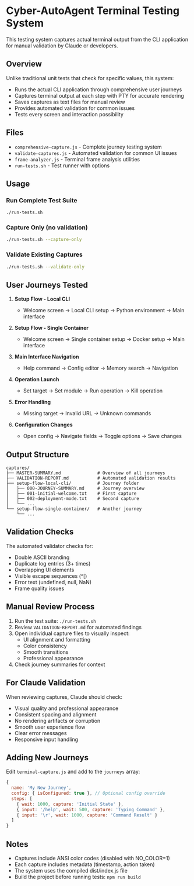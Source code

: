 # Cyber-AutoAgent Terminal Testing System

This testing system captures actual terminal output from the CLI application for manual validation by Claude or developers.

## Overview

Unlike traditional unit tests that check for specific values, this system:
- Runs the actual CLI application through comprehensive user journeys
- Captures terminal output at each step with PTY for accurate rendering
- Saves captures as text files for manual review
- Provides automated validation for common issues
- Tests every screen and interaction possibility

## Files

- `comprehensive-capture.js` - Complete journey testing system
- `validate-captures.js` - Automated validation for common UI issues  
- `frame-analyzer.js` - Terminal frame analysis utilities
- `run-tests.sh` - Test runner with options

## Usage

### Run Complete Test Suite
```bash
./run-tests.sh
```

### Capture Only (no validation)
```bash
./run-tests.sh --capture-only
```

### Validate Existing Captures
```bash
./run-tests.sh --validate-only
```

## User Journeys Tested

1. **Setup Flow - Local CLI**
   - Welcome screen → Local CLI setup → Python environment → Main interface

2. **Setup Flow - Single Container**  
   - Welcome screen → Single container setup → Docker setup → Main interface

3. **Main Interface Navigation**
   - Help command → Config editor → Memory search → Navigation

4. **Operation Launch**
   - Set target → Set module → Run operation → Kill operation

5. **Error Handling**
   - Missing target → Invalid URL → Unknown commands

6. **Configuration Changes**
   - Open config → Navigate fields → Toggle options → Save changes

## Output Structure

```
captures/
├── MASTER-SUMMARY.md              # Overview of all journeys
├── VALIDATION-REPORT.md           # Automated validation results
├── setup-flow-local-cli/          # Journey folder
│   ├── 000-JOURNEY-SUMMARY.md     # Journey overview
│   ├── 001-initial-welcome.txt    # First capture
│   ├── 002-deployment-mode.txt    # Second capture
│   └── ...
└── setup-flow-single-container/   # Another journey
    └── ...
```

## Validation Checks

The automated validator checks for:
- Double ASCII branding
- Duplicate log entries (3+ times)
- Overlapping UI elements  
- Visible escape sequences (^[)
- Error text (undefined, null, NaN)
- Frame quality issues

## Manual Review Process

1. Run the test suite: `./run-tests.sh`
2. Review `VALIDATION-REPORT.md` for automated findings
3. Open individual capture files to visually inspect:
   - UI alignment and formatting
   - Color consistency
   - Smooth transitions
   - Professional appearance
4. Check journey summaries for context

## For Claude Validation

When reviewing captures, Claude should check:
- Visual quality and professional appearance
- Consistent spacing and alignment
- No rendering artifacts or corruption
- Smooth user experience flow
- Clear error messages
- Responsive input handling

## Adding New Journeys

Edit `terminal-capture.js` and add to the `journeys` array:

```javascript
{
  name: 'My New Journey',
  config: { isConfigured: true }, // Optional config override
  steps: [
    { wait: 1000, capture: 'Initial State' },
    { input: '/help', wait: 500, capture: 'Typing Command' },
    { input: '\r', wait: 1000, capture: 'Command Result' }
  ]
}
```

## Notes

- Captures include ANSI color codes (disabled with NO_COLOR=1)
- Each capture includes metadata (timestamp, action taken)
- The system uses the compiled dist/index.js file
- Build the project before running tests: `npm run build`